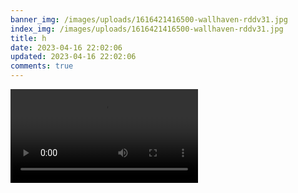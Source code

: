 ```yaml
---
banner_img: /images/uploads/1616421416500-wallhaven-rddv31.jpg
index_img: /images/uploads/1616421416500-wallhaven-rddv31.jpg
title: h
date: 2023-04-16 22:02:06
updated: 2023-04-16 22:02:06
comments: true
---
```

<div id="dp" style="width: 800px;height: 600px">
        <video controls id="dp1"
            src="https://link.jscdn.cn/sharepoint/aHR0cHM6Ly9wcmsxNDA4LW15LnNoYXJlcG9pbnQuY29tLzp2Oi9nL3BlcnNvbmFsL2NvczFfcHJrMTQwOF9vbm1pY3Jvc29mdF9jb20vRWNyS0p3Nm1HSTFJaEZQZC1md0RqVGtCVXFkNVh1bUhsOGJ0eFdkanNRRzNIZz9lPVZzdXRMZw.mp4">
        </video>
    </div>
    <script>
        let dock = document.getElementById("dp");
        let du = dock.querySelector("video");
        console.log(du.src);
        const dp = new DPlayer({
            container: dock,
            video: {
                url: du.src,
            },
        });
    </script>
